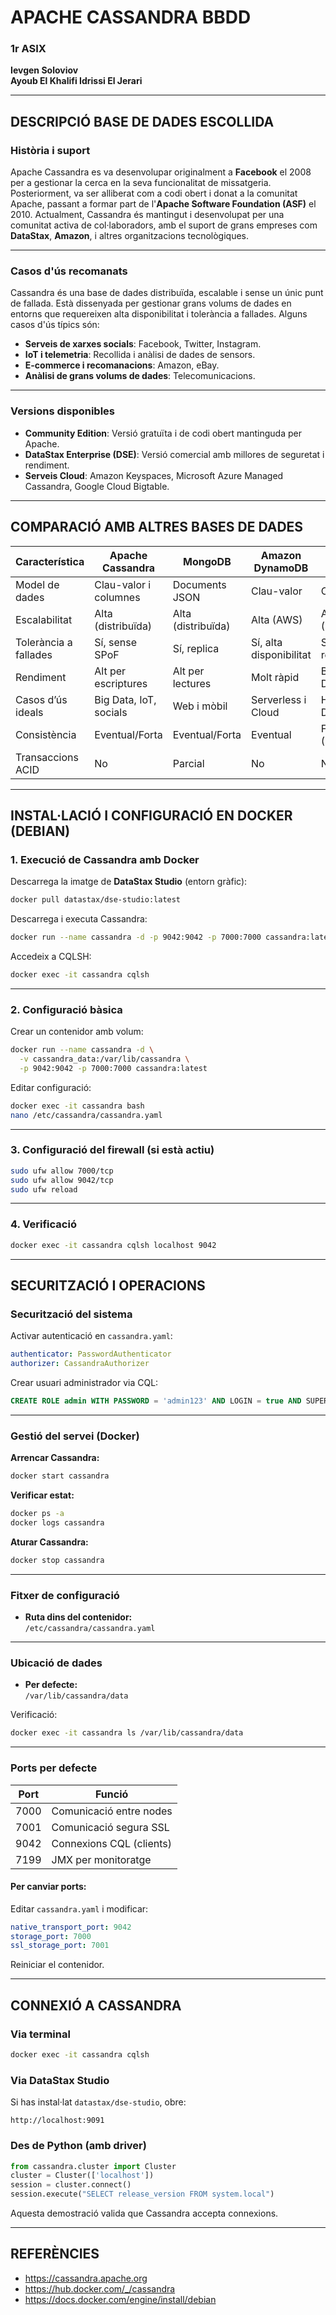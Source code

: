 
# APACHE CASSANDRA BBDD

### 1r ASIX  
**Ievgen Soloviov**  
**Ayoub El Khalifi Idrissi El Jerari**

---

## DESCRIPCIÓ BASE DE DADES ESCOLLIDA

### Història i suport
Apache Cassandra es va desenvolupar originalment a **Facebook** el 2008 per a gestionar la cerca en la seva funcionalitat de missatgeria. Posteriorment, va ser alliberat com a codi obert i donat a la comunitat Apache, passant a formar part de l'**Apache Software Foundation (ASF)** el 2010. Actualment, Cassandra és mantingut i desenvolupat per una comunitat activa de col·laboradors, amb el suport de grans empreses com **DataStax**, **Amazon**, i altres organitzacions tecnològiques.

---

### Casos d'ús recomanats
Cassandra és una base de dades distribuïda, escalable i sense un únic punt de fallada. Està dissenyada per gestionar grans volums de dades en entorns que requereixen alta disponibilitat i tolerància a fallades. Alguns casos d'ús típics són:

- **Serveis de xarxes socials**: Facebook, Twitter, Instagram.
- **IoT i telemetria**: Recollida i anàlisi de dades de sensors.
- **E-commerce i recomanacions**: Amazon, eBay.
- **Anàlisi de grans volums de dades**: Telecomunicacions.

---

### Versions disponibles

- **Community Edition**: Versió gratuïta i de codi obert mantinguda per Apache.
- **DataStax Enterprise (DSE)**: Versió comercial amb millores de seguretat i rendiment.
- **Serveis Cloud**: Amazon Keyspaces, Microsoft Azure Managed Cassandra, Google Cloud Bigtable.

---

## COMPARACIÓ AMB ALTRES BASES DE DADES

| Característica                | Apache Cassandra       | MongoDB             | Amazon DynamoDB     | HBase                |
|------------------------------|------------------------|---------------------|---------------------|----------------------|
| Model de dades               | Clau-valor i columnes  | Documents JSON      | Clau-valor          | Columnar             |
| Escalabilitat                | Alta (distribuïda)     | Alta (distribuïda)  | Alta (AWS)          | Alta (Hadoop)        |
| Tolerància a fallades        | Sí, sense SPoF         | Sí, replica         | Sí, alta disponibilitat | Sí, replicació     |
| Rendiment                    | Alt per escriptures    | Alt per lectures    | Molt ràpid          | Bo per Big Data      |
| Casos d’ús ideals            | Big Data, IoT, socials | Web i mòbil         | Serverless i Cloud  | Hadoop/Big Data      |
| Consistència                 | Eventual/Forta         | Eventual/Forta      | Eventual            | Forta (Zookeeper)    |
| Transaccions ACID            | No                     | Parcial             | No                  | No                   |

---

## INSTAL·LACIÓ I CONFIGURACIÓ EN DOCKER (DEBIAN)

### 1. Execució de Cassandra amb Docker

Descarrega la imatge de **DataStax Studio** (entorn gràfic):
```bash
docker pull datastax/dse-studio:latest
```

Descarrega i executa Cassandra:
```bash
docker run --name cassandra -d -p 9042:9042 -p 7000:7000 cassandra:latest
```

Accedeix a CQLSH:
```bash
docker exec -it cassandra cqlsh
```

---

### 2. Configuració bàsica

Crear un contenidor amb volum:
```bash
docker run --name cassandra -d \
  -v cassandra_data:/var/lib/cassandra \
  -p 9042:9042 -p 7000:7000 cassandra:latest
```

Editar configuració:
```bash
docker exec -it cassandra bash
nano /etc/cassandra/cassandra.yaml
```

---

### 3. Configuració del firewall (si està actiu)

```bash
sudo ufw allow 7000/tcp
sudo ufw allow 9042/tcp
sudo ufw reload
```

---

### 4. Verificació

```bash
docker exec -it cassandra cqlsh localhost 9042
```

---

## SECURITZACIÓ I OPERACIONS

### Securització del sistema

Activar autenticació en `cassandra.yaml`:
```yaml
authenticator: PasswordAuthenticator
authorizer: CassandraAuthorizer
```

Crear usuari administrador via CQL:
```sql
CREATE ROLE admin WITH PASSWORD = 'admin123' AND LOGIN = true AND SUPERUSER = true;
```

---

### Gestió del servei (Docker)

**Arrencar Cassandra:**
```bash
docker start cassandra
```

**Verificar estat:**
```bash
docker ps -a
docker logs cassandra
```

**Aturar Cassandra:**
```bash
docker stop cassandra
```

---

### Fitxer de configuració

- **Ruta dins del contenidor:**  
  `/etc/cassandra/cassandra.yaml`

---

### Ubicació de dades

- **Per defecte:**  
  `/var/lib/cassandra/data`

Verificació:
```bash
docker exec -it cassandra ls /var/lib/cassandra/data
```

---

### Ports per defecte

| Port | Funció                        |
|------|-------------------------------|
| 7000 | Comunicació entre nodes       |
| 7001 | Comunicació segura SSL        |
| 9042 | Connexions CQL (clients)      |
| 7199 | JMX per monitoratge           |

#### Per canviar ports:
Editar `cassandra.yaml` i modificar:
```yaml
native_transport_port: 9042
storage_port: 7000
ssl_storage_port: 7001
```
Reiniciar el contenidor.

---

## CONNEXIÓ A CASSANDRA

### Via terminal

```bash
docker exec -it cassandra cqlsh
```

### Via DataStax Studio

Si has instal·lat `datastax/dse-studio`, obre:

```
http://localhost:9091
```

### Des de Python (amb driver)

```python
from cassandra.cluster import Cluster
cluster = Cluster(['localhost'])
session = cluster.connect()
session.execute("SELECT release_version FROM system.local")
```

Aquesta demostració valida que Cassandra accepta connexions.

---

## REFERÈNCIES

- https://cassandra.apache.org  
- https://hub.docker.com/_/cassandra  
- https://docs.docker.com/engine/install/debian
